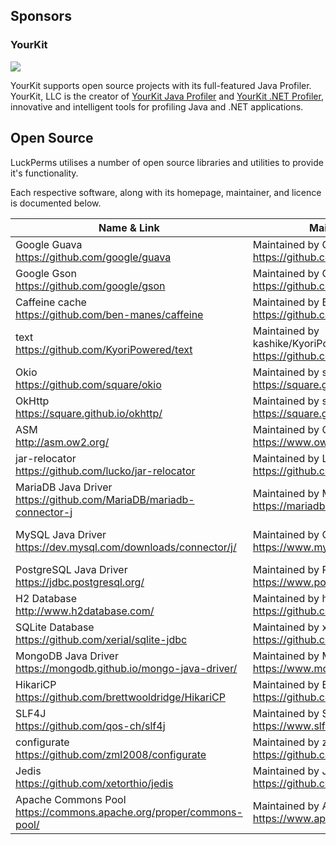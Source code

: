 ## Sponsors

### YourKit
[![](https://www.yourkit.com/images/yklogo.png)](https://www.yourkit.com/)

YourKit supports open source projects with its full-featured Java Profiler. YourKit, LLC is the creator of [YourKit Java Profiler](https://www.yourkit.com/java/profiler/) and [YourKit .NET Profiler](https://www.yourkit.com/.net/profiler/), innovative and intelligent tools for profiling Java and .NET applications.

## Open Source

LuckPerms utilises a number of open source libraries and utilities to provide it's functionality.

Each respective software, along with its homepage, maintainer, and licence is documented below.

| Name & Link | Maintainer | License |
|-------------|------------|---------|
| Google Guava <br> https://github.com/google/guava | Maintained by Google https://github.com/google | Apache License 2.0 https://github.com/google/guava/blob/master/COPYING |
| Google Gson <br> https://github.com/google/gson | Maintained by Google https://github.com/google | Apache License 2.0 https://github.com/google/gson/blob/master/LICENSE |
| Caffeine cache <br> https://github.com/ben-manes/caffeine | Maintained by Ben Manes https://github.com/ben-manes | Apache License 2.0 https://github.com/ben-manes/caffeine/blob/master/LICENSE |
| text <br> https://github.com/KyoriPowered/text | Maintained by kashike/KyoriPowered https://github.com/KyoriPowered | MIT License https://github.com/KyoriPowered/text/blob/master/license.txt |
| Okio <br> https://github.com/square/okio | Maintained by square https://square.github.io/ | Apache License 2.0 https://github.com/square/okio/blob/master/LICENSE.txt |
| OkHttp <br> https://square.github.io/okhttp/ | Maintained by square https://square.github.io/ | Apache License 2.0 https://github.com/square/okhttp/blob/master/LICENSE.txt |
| ASM <br> http://asm.ow2.org/ | Maintained by OW2 https://www.ow2.org/ | BSD 3-Clause License |
| jar-relocator <br> https://github.com/lucko/jar-relocator | Maintained by Luck (that's me!) https://github.com/lucko | Apache License 2.0 https://github.com/lucko/jar-relocator/blob/master/LICENSE.txt |
| MariaDB Java Driver <br> https://github.com/MariaDB/mariadb-connector-j | Maintained by MariaDB https://mariadb.org/ | GNU Lesser General Public License v2.1 https://github.com/MariaDB/mariadb-connector-j/blob/master/LICENSE |
| MySQL Java Driver <br> https://dev.mysql.com/downloads/connector/j/ | Maintained by Oracle Corporation https://www.mysql.com/ | GNU General Public License v2.0 https://github.com/mysql/mysql-connector-j/blob/release/5.1/COPYING |
| PostgreSQL Java Driver <br> https://jdbc.postgresql.org/ | Maintained by PostgreSQL https://www.postgresql.org/ | BSD 2-clause License https://github.com/pgjdbc/pgjdbc/blob/master/LICENSE |
| H2 Database <br> http://www.h2database.com/ | Maintained by h2database https://github.com/h2database | Mozilla Public License Version 2.0 or EPL 1.0 http://www.h2database.com/html/license.html |
| SQLite Database <br> https://github.com/xerial/sqlite-jdbc | Maintained by xerial https://github.com/xerial | Apache License 2.0 https://github.com/xerial/sqlite-jdbc/blob/master/LICENSE |
| MongoDB Java Driver <br> https://mongodb.github.io/mongo-java-driver/ | Maintained by MongoDB https://www.mongodb.com/ | Apache License 2.0 https://github.com/mongodb/mongo-java-driver/blob/master/LICENSE.txt |
| HikariCP <br> https://github.com/brettwooldridge/HikariCP | Maintained by Brett Wooldridge https://github.com/brettwooldridge | Apache License 2.0 https://github.com/brettwooldridge/HikariCP/blob/dev/LICENSE |
| SLF4J <br> https://github.com/qos-ch/slf4j | Maintained by SLF4J https://www.slf4j.org/ | MIT License https://github.com/qos-ch/slf4j/blob/master/LICENSE.txt |
| configurate <br> https://github.com/zml2008/configurate | Maintained by zml https://github.com/zml2008 | Apache License 2.0 https://github.com/zml2008/configurate/blob/master/LICENSE |
| Jedis <br> https://github.com/xetorthio/jedis | Maintained by Jonathan Leibiusky https://github.com/xetorthio | MIT License https://github.com/xetorthio/jedis/blob/master/LICENSE.txt |
| Apache Commons Pool <br> https://commons.apache.org/proper/commons-pool/ | Maintained by Apache https://www.apache.org/ | Apache License 2.0 https://github.com/apache/commons-pool/blob/master/LICENSE.txt |
